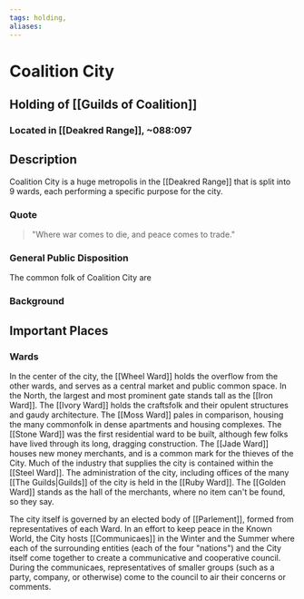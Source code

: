 ```yaml
---
tags: holding,
aliases:
---
```

# Coalition City
## Holding of [[Guilds of Coalition]]
### Located in [[Deakred Range]], ~088:097
## Description
Coalition City is a huge metropolis in the [[Deakred Range]] that is split into 9 wards, each performing a specific purpose for the city. 

### Quote
> "Where war comes to die, and peace comes to trade."
### General Public Disposition
The common folk of Coalition City are 

### Background

## Important Places
### Wards
In the center of the city, the [[Wheel Ward]] holds the overflow from the other wards, and serves as a central market and public common space. In the North, the largest and most prominent gate stands tall as the [[Iron Ward]]. The [[Ivory Ward]] holds the craftsfolk and their opulent structures and gaudy architecture. The [[Moss Ward]] pales in comparison, housing the many commonfolk in dense apartments and housing complexes. The [[Stone Ward]] was the first residential ward to be built, although few folks have lived through its long, dragging construction. The [[Jade Ward]] houses new money merchants, and is a common mark for the thieves of the City. Much of the industry that supplies the city is contained within the [[Steel Ward]]. The administration of the city, including offices of the many [[The Guilds|Guilds]] of the city is held in the [[Ruby Ward]]. The [[Golden Ward]] stands as the hall of the merchants, where no item can't be found, so they say.

The city itself is governed by an elected body of [[Parlement]], formed from representatives of each Ward. In an effort to keep peace in the Known World, the City hosts [[Communicaes]] in the Winter and the Summer where each of the surrounding entities (each of the four "nations") and the City itself come together to create a communicative and cooperative council. During the communicaes, representatives of smaller groups (such as a party, company, or otherwise) come to the council to air their concerns or comments.